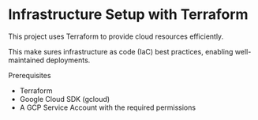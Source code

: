 # Infrastructure Setup with Terraform
This project uses Terraform to provide cloud resources efficiently. 

This make sures infrastructure as code (IaC) best practices, enabling well-maintained deployments.

Prerequisites

- Terraform
- Google Cloud SDK (gcloud)
- A GCP Service Account with the required permissions
